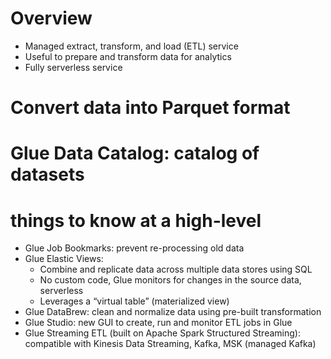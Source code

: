 # Overview

- Managed extract, transform, and load (ETL) service
- Useful to prepare and transform data for analytics
- Fully serverless service

# Convert data into Parquet format

# Glue Data Catalog: catalog of datasets

# things to know at a high-level

- Glue Job Bookmarks: prevent re-processing old data
- Glue Elastic Views:
  - Combine and replicate data across multiple data stores using SQL
  - No custom code, Glue monitors for changes in the source data, serverless
  - Leverages a “virtual table” (materialized view)
- Glue DataBrew: clean and normalize data using pre-built transformation
- Glue Studio: new GUI to create, run and monitor ETL jobs in Glue
- Glue Streaming ETL (built on Apache Spark Structured Streaming): compatible with Kinesis Data Streaming, Kafka, MSK (managed Kafka)
